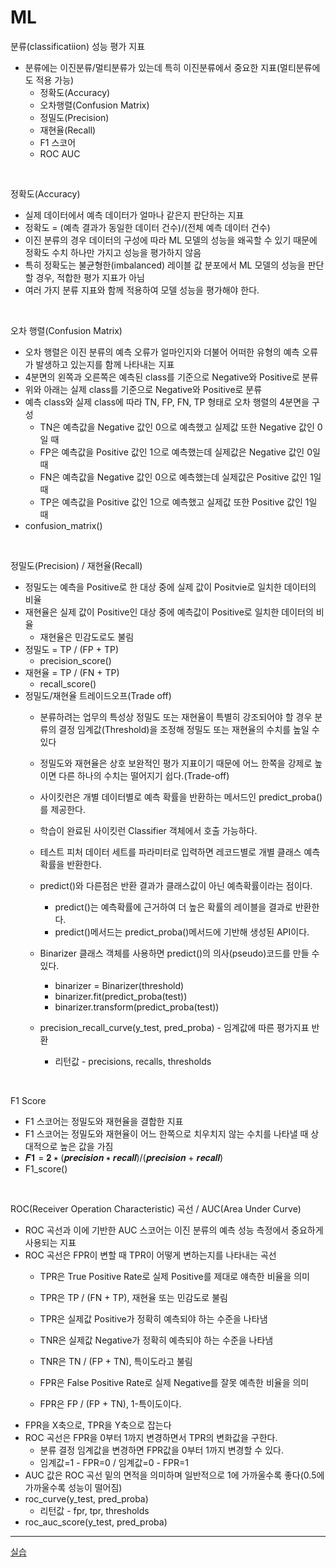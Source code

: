 # ML

분류(classificatiion) 성능 평가 지표
- 분류에는 이진분류/멀티분류가 있는데 특히 이진분류에서 중요한 지표(멀티분류에도 적용 가능)
    - 정확도(Accuracy)
    - 오차행렬(Confusion Matrix)
    - 정밀도(Precision)
    - 재현율(Recall)
    - F1 스코어
    - ROC AUC

<br>

정확도(Accuracy)
- 실제 데이터에서 예측 데이터가 얼마나 같은지 판단하는 지표
- 정확도 = (예측 결과가 동일한 데이터 건수)/(전체 예측 데이터 건수)
- 이진 분류의 경우 데이터의 구성에 따라 ML 모델의 성능을 왜곡할 수 있기 때문에 정확도 수치 하나만 가지고 성능을 평가하지 않음
- 특히 정확도는 불균형한(imbalanced) 레이블 값 분포에서 ML 모델의 성능을 판단할 경우, 적합한 평가 지표가 아님
- 여러 가지 분류 지표와 함께 적용하여 모델 성능을 평가해야 한다.

<br>

오차 행렬(Confusion Matrix)
- 오차 행렬은 이진 분류의 예측 오류가 얼마인지와 더불어 어떠한 유형의 예측 오류가 발생하고 있는지를 함께 나타내는 지표
- 4분면의 왼쪽과 오른쪽은 예측된 class를 기준으로 Negative와 Positive로 분류
- 위와 아래는 실제 class를 기준으로 Negative와 Positive로 분류
- 예측 class와 실제 class에 따라 TN, FP, FN, TP 형태로 오차 행렬의 4분면을 구성
    - TN은 예측값을 Negative 값인 0으로 예측했고 실제값 또한 Negative 값인 0일 때
    - FP은 예측값을 Positive 값인 1으로 예측했는데 실제값은 Negative 값인 0일 때
    - FN은 예측값을 Negative 값인 0으로 예측했는데 실제값은 Positive 값인 1일 때
    - TP은 예측값을 Positive 값인 1으로 예측했고 실제값 또한 Positive 값인 1일 때
- confusion_matrix()

<br>

정밀도(Precision) / 재현율(Recall)
- 정밀도는 예측을 Positive로 한 대상 중에 실제 값이 Positvie로 일치한 데이터의 비율
- 재현율은 실제 값이 Positive인 대상 중에 예측값이 Positive로 일치한 데이터의 비율
    - 재현율은 민감도로도 불림
- 정밀도 = TP / (FP + TP)
    - precision_score()
- 재현율 = TP / (FN + TP)
    - recall_score()
- 정밀도/재현율 트레이드오프(Trade off)
    - 분류하려는 업무의 특성상 정밀도 또는 재현율이 특별히 강조되어야 할 경우 분류의 결정 임계값(Threshold)을 조정해 정밀도 또는 재현율의 수치를 높일 수 있다
    - 정밀도와 재현율은 상호 보완적인 평가 지표이기 때문에 어느 한쪽을 강제로 높이면 다른 하나의 수치는 떨어지기 쉽다.(Trade-off)

    - 사이킷런은 개별 데이터별로 예측 확률을 반환하는 메서드인 predict_proba()를 제공한다.
    - 학습이 완료된 사이킷런 Classifier 객체에서 호출 가능하다.
    - 테스트 피처 데이터 세트를 파라미터로 입력하면 레코드별로 개별 클래스 예측확률을 반환한다.
    - predict()와 다른점은 반환 결과가 클래스값이 아닌 예측확률이라는 점이다.
        - predict()는 예측확률에 근거하여 더 높은 확률의 레이블을 결과로 반환한다.
        - predict()메서드는 predict_proba()메서드에 기반해 생성된 API이다.
    - Binarizer 클래스 객체를 사용하면 predict()의 의사(pseudo)코드를 만들 수 있다.
        - binarizer = Binarizer(threshold)
        - binarizer.fit(predict_proba(test))
        - binarizer.transform(predict_proba(test))

    - precision_recall_curve(y_test, pred_proba) - 임계값에 따른 평가지표 반환
        - 리턴값 - precisions, recalls, thresholds

<br>

F1 Score
- F1 스코어는 정밀도와 재현율을 결합한 지표
- F1 스코어는 정밀도와 재현율이 어느 한쪽으로 치우치지 않는 수치를 나타낼 때 상대적으로 높은 값을 가짐
- 𝑭𝟏 = 𝟐 ∗ (𝒑𝒓𝒆𝒄𝒊𝒔𝒊𝒐𝒏 ∗ 𝒓𝒆𝒄𝒂𝒍𝒍)/(𝒑𝒓𝒆𝒄𝒊𝒔𝒊𝒐𝒏 + 𝒓𝒆𝒄𝒂𝒍𝒍)
- F1_score()

<br>

ROC(Receiver Operation Characteristic) 곡선 / AUC(Area Under Curve)
- ROC 곡선과 이에 기반한 AUC 스코어는 이진 분류의 예측 성능 측정에서 중요하게 사용되는 지표
- ROC 곡선은 FPR이 변할 때 TPR이 어떻게 변하는지를 나타내는 곡선
    - TPR은 True Positive Rate로 실제 Positive를 제대로 얘측한 비율을 의미
    - TPR은 TP / (FN + TP), 재현율 또는 민감도로 불림
    - TPR은 실제값 Positive가 정확히 예측되야 하는 수준을 나타냄

    - TNR은 실제값 Negative가 정확히 예측되야 하는 수준을 나타냄
    - TNR은 TN / (FP + TN), 특이도라고 불림

    - FPR은 False Positive Rate로 실제 Negative를 잘못 예측한 비율을 의미
    - FPR은  FP / (FP + TN), 1-특이도이다.
- FPR을 X축으로, TPR을 Y축으로 잡는다
- ROC 곡선은 FPR을 0부터 1까지 변경하면서 TPR의 변화값을 구한다.
    - 분류 결정 임계값을 변경하면 FPR값을 0부터 1까지 변경할 수 있다.
    - 임계값=1 - FPR=0 / 임계값=0 - FPR=1
- AUC 값은 ROC 곡선 밑의 면적을 의미하며 일반적으로 1에 가까울수록 좋다(0.5에 가까울수록 성능이 떨어짐)
- roc_curve(y_test, pred_proba)
    - 리턴값 - fpr, tpr, thresholds
- roc_auc_score(y_test, pred_proba)

---

[실습](http://localhost:8888/tree/ML_0719)


